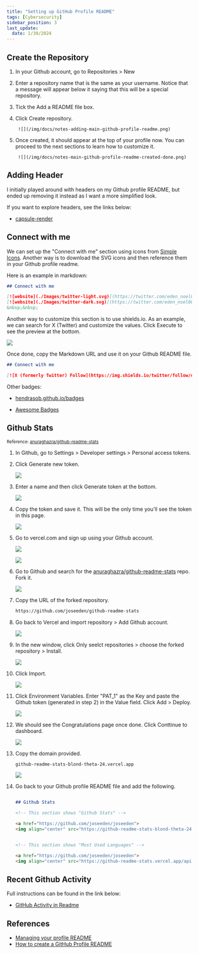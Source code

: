 ```yaml
---
title: "Setting up GitHub Profile README"
tags: [Cybersecurity]
sidebar_position: 3
last_update:
  date: 1/30/2024
---
```



## Create the Repository 

1. In your Github account, go to Repositories > New 
2. Enter a repository name that is the same as your username. Notice that a message will appear below it saying that this will be a special repository.
3. Tick the Add a README file box.
4. Click Create repository.


        ![](/img/docs/notes-adding-main-github-profile-readme.png)


5. Once created, it should appear at the top of your profile now. You can proceed to the next sections to learn how to customize it.


        ![](/img/docs/notes-main-github-profile-readme-created-done.png)


## Adding Header 

I initially played around with headers on my Github profile README, but ended up removing it instead as I want a more simplified look. 

If you want to explore headers, see the links below:

- [capsule-render](https://github.com/kyechan99/capsule-render?tab=readme-ov-file#soft)

## Connect with me 

We can set up the "Connect with me" section using icons from [Simple Icons](https://simpleicons.org/). Another way is to download the SVG icons and then reference them in your Github profile readme.

Here is an example in markdown:

```markdown
## Connect with me

[![website](./Images/twitter-light.svg)](https://twitter.com/eden_noel08#gh-light-mode-only)
[![website](./Images/twitter-dark.svg)](https://twitter.com/eden_noel08#gh-dark-mode-only)
&nbsp;&nbsp;

```

Another way to customize this section is to use shields.io.
As an example, we can search for X (Twitter) and customize the values. Click Execute to see the preview at the bottom. 

![](/img/docs/notes-adding-twitter-x-icons-using-shieldsio.png)

Once done, copy the Markdown URL and use it on your Github README file.

```markdown
## Connect with me

[![X (formerly Twitter) Follow](https://img.shields.io/twitter/follow/eden_noel08?style=for-the-badge&logo=twitter&label=Twitter&labelColor=f3f7fa&color=1D9BF0)][twitter]
```

Other badges:

- [hendrasob.github.io/badges](https://hendrasob.github.io/badges/#social-)

- [Awesome Badges](https://dev.to/envoy_/150-badges-for-github-pnk)


## Github Stats 

<small>Reference: [anuraghazra/github-readme-stats](https://github.com/anuraghazra/github-readme-stats)</small>

1. In Github, go to Settings > Developer settings > Personal access tokens.

2. Click Generate new token.

    ![](/img/docs/notes-github-generate-new-token-now.png)

3. Enter a name and then click Generate token at the bottom. 

    ![](/img/docs/notes-genrate-tolen-enter-name.png)

4. Copy the token and save it. This will be the only time you'll see the token in this page.

    ![](/img/docs/notes-gen-token-saved.png)

5. Go to vercel.com and sign up using your Github account. 

    ![](/img/docs/notes-sign-up-vercel.png)

    ![](/img/docs/notes-sign-up-vercel-using-github-go.png)


6. Go to Github and search for the [anuraghazra/github-readme-stats](https://github.com/anuraghazra/github-readme-stats) repo. Fork it. 

    ![](/img/docs/notes-goto-github-repo-and-fork-repo.png)

7. Copy the URL of the forked repository.

    ```bash
    https://github.com/joseeden/github-readme-stats 
    ```

8. Go back to Vercel and import repository > Add Github account.

    ![](/img/docs/notes-import-git-repo.png)

9. In the new window, click Only seelct repositories > choose the forked repository > Install.

    ![](/img/docs/instal-vercel-on-selected-repo-only-specfically-readme-stats-repo.png)

10. Click Import.

    ![](/img/docs/notes-click-import-in-vecelll.png)

11. Click Environment Variables. Enter "PAT_1" as the Key and paste the Github token (generated in step 2) in the Value field. Click Add > Deploy.

    ![](/img/docs/notes-add-vercel-token-as-env-varr.png)

12. We should see the Congratulations page once done. Click Conttinue to dashboard.

    ![](/img/docs/notes-deployed-vecel-congratulations.png)

13. Copy the domain provided.

    ```bash
    github-readme-stats-blond-theta-24.vercel.app
    ```
    ![](/img/docs/notes-copy-domain-provided-by-vercelll.png)

14. Go back to your Github profile README file and add the following. 

    ```markdown

    ## Github Stats 

    <!-- This section shows "Github Stats" -->

    <a href="https://github.com/joseeden/joseeden">
    <img align="center" src="https://github-readme-stats-blond-theta-24.vercel.app/api?username=joseeden&show_icons=true&count_private=true&theme=radical&hide_border=true&bg_color=f3f7fa&text_color=000000&title_color=012e95&icon_color=012e95&border_color=012e95&card_width=400&line_height=25"/>


    <!-- This section shows "Most Used Languages" -->

    <a href="https://github.com/joseeden/joseeden">
    <img align="center" src="https://github-readme-stats.vercel.app/api/top-langs/?username=joseeden&hide=java,html&theme=radical&layout=compact&langs_count=8&hide_border=true&bg_color=f3f7fa&text_color=000000&title_color=012e95&icon_color=012e95&border_color=012e95&card_width=400&line_height=25"/>

    ```




## Recent Github Activity

Full instructions can be found in the link below:

- [GitHub Activity in Readme](https://github.com/marketplace/actions/github-activity-readme)

## References

- [Managing your profile README](https://docs.github.com/en/account-and-profile/setting-up-and-managing-your-github-profile/customizing-your-profile/managing-your-profile-readme)
- [How to create a GitHub Profile README](https://dev.to/github/how-to-create-a-github-profile-readme-jha)
